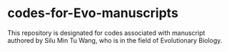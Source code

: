 # codes-for-Evo-manuscripts
This repository is designated for codes associated with manuscript authored by Silu Min Tu Wang, who is in the field of Evolutionary Biology. 
